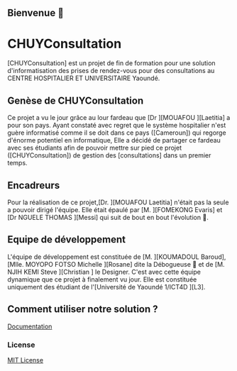 ## Bienvenue 👋
# CHUYConsultation
[CHUYConsultation] est un projet de fin de formation pour une solution d'informatisation des prises de rendez-vous pour des consultations au CENTRE HOSPITALIER ET UNIVERSITAIRE Yaoundé.

## Genèse de CHUYConsultation

Ce projet a vu le jour grâce au lour fardeau que [Dr ][MOUAFOU ][Laetitia] a pour son pays.
Ayant constaté avec regret que le système hospitalier n'est guère informatisé comme il se doit dans ce pays ([Cameroun]) qui regorge d'énorme potentiel en informatique, Elle a décidé de partager ce fardeau avec ses étudiants afin de pouvoir mettre sur pied ce projet ([CHUYConsultation]) de gestion des [consultations] dans un premier temps.

## Encadreurs

Pour la réalisation de ce projet,[Dr. ][MOUAFOU Laetitia] n'était pas la seule a pouvoir dirigé l'équipe. Elle était épaulé par [M. ][FOMEKONG Evaris] et [Dr NGUELE THOMAS ][Messi] qui suit de bout en bout l'évolution 🙏.

## Equipe de développement

L'équipe de développement est constituée de [M. ][KOUMADOUL Baroud], [Mlle. MOYOPO FOTSO Michelle ][Rosane] dite la Débogueuse 👻 et de [M. NJIH KEMI Steve ][Christian ] le Designer.
C'est avec cette équipe dynamique que ce projet à finalement vu jour.
Elle est constituée uniquement des étudiant de l'[Université de Yaoundé 1/ICT4D ][L3].

## Comment utiliser notre solution ?
[Documentation](Documentation/CommentUtiliserCHUYConsultation.pdf)

### License
[MIT License](LICENSE)